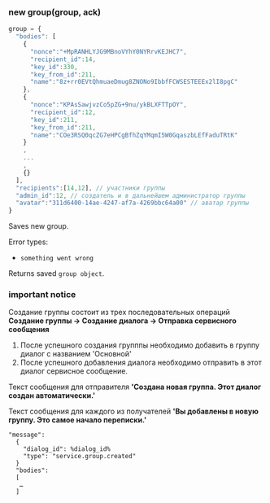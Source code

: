 ### new group(group, ack)
```javascript
group = {
  "bodies": [
    {
      "nonce":"+MpRANHLYJG9MBnoVYhY0NYRrvKEJHC7",
      "recipient_id":14,
      "key_id":330,
      "key_from_id":211,
      "name":"8z+rr0EVtQhmuaeDmug8ZNONo9IbbfFCWSESTEEEx2lI8pgC"
    },
    {
      "nonce":"KPAsSawjvzCo5pZG+9nu/ykBLXFTTpOY",
      "recipient_id":12,
      "key_id":211,
      "key_from_id":211,
      "name":"COe3RSQ0qcZG7eHPCgBfhZqYMqmI5W0GqaszbLEfFaduTRtK"
    }
    , 
    ... 
    ,
    {}
  ],
  "recipients":[14,12], // участники группы
  "admin_id":12, // создатель и в дальнейшем администратор группы
  "avatar":"311d6400-14ae-4247-af7a-4269bbc64a00" // аватар группы
}
```
Saves new group.

Error types:
  - `something went wrong`

Returns saved `group object`.

### important notice

Создание группы состоит из трех последовательных операций
__Создание группы -> Создание диалога -> Отправка сервисного сообщения__

1. После успешного создания групппы необходимо добавить в группу диалог с названием 'Основной'
2. После успешного добавления диалога необходимо отправить в этот диалог сервисное сообщение.

Текст сообщения для отправителя __'Создана новая группа. Этот диалог создан автоматически.'__

Текст сообщения для каждого из получателей __'Вы добавлены в новую группу. Это самое начало переписки.'__

```
"message":
  {
    "dialog_id": %dialog_id%
    "type": "service.group.created"
  }
  "bodies":
  [
   …
  ]
```
